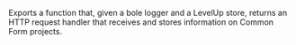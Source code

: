 Exports a function that, given a bole logger and a LevelUp store, returns an HTTP request handler that receives and stores information on Common Form projects.
